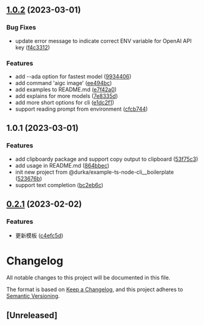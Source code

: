 ## [1.0.2](https://github.com/durkajs/aigc/compare/v1.0.1...v1.0.2) (2023-03-01)


### Bug Fixes

* update error message to indicate correct ENV variable for OpenAI API key ([f4c3312](https://github.com/durkajs/aigc/commit/f4c331213f98a1c42c710f2c295968e4f78d101a))


### Features

* add --ada option for fastest model ([9934406](https://github.com/durkajs/aigc/commit/993440632f82f35287d909c6ac2b898a05ede6b6))
* add command 'aigc image' ([ee494bc](https://github.com/durkajs/aigc/commit/ee494bc6451ee6d94093ca112a334d4be23782d5))
* add examples to README.md ([e7f42a0](https://github.com/durkajs/aigc/commit/e7f42a0e8f77223c99623352ea6cd7abc08b45ac))
* add explains for more models ([7e8335d](https://github.com/durkajs/aigc/commit/7e8335d5af01baffefcd3d43ae584de33d5fcab9))
* add more short options for cli ([e1dc2f1](https://github.com/durkajs/aigc/commit/e1dc2f1fa1a89742403eb1bb3fc7c9c9bc0e37fa))
* support reading prompt from environment ([cfcb744](https://github.com/durkajs/aigc/commit/cfcb744ae080809a864542753e335bfbd927fc23))



## 1.0.1 (2023-03-01)


### Features

* add clipboardy package and support copy output to clipboard ([53f75c3](https://github.com/durkajs/aigc/commit/53f75c3e3957de115a84cfead29b6ec2f7470447))
* add usage in README.md ([864bbec](https://github.com/durkajs/aigc/commit/864bbecca0a39feb9e0e5eade9f26e2c8f62e957))
* init new project from @durka/example-ts-node-cli__boilerplate ([523676b](https://github.com/durkajs/aigc/commit/523676b231bab13fcbc7622a05492234e0c971bc))
* support text completion ([bc2eb6c](https://github.com/durkajs/aigc/commit/bc2eb6c6d955a86a2d0d568ad3b84be6cf7cd7f3))



## [0.2.1](https://github.com/durkajs/example-ts-node-cli/compare/v0.2.0...v0.2.1) (2023-02-02)


### Features

* 更新模板 ([c4efc5d](https://github.com/durkajs/example-ts-node-cli/commit/c4efc5dbc352427eb1d4b74085b96022f3aee05b))



<!--
https://keepachangelog.com/en/1.0.0/

* Added: for new features.
* Changed: for changes in existing functionality.
* Deprecated: for soon-to-be removed features.
* Removed: for now removed features.
* Fixed: for any bug fixes.
* Security: in case of vulnerabilities.
-->

# Changelog

All notable changes to this project will be documented in this file.

The format is based on [Keep a Changelog](https://keepachangelog.com/en/1.0.0/),
and this project adheres to [Semantic Versioning](https://semver.org/spec/v2.0.0.html).

## [Unreleased]


<!--
## [0.0.1] - 2014-05-31
### Added
- This CHANGELOG file to hopefully serve as an evolving example of a
  standardized open source project CHANGELOG.
- CNAME file to enable GitHub Pages custom domain
- README now contains answers to common questions about CHANGELOGs
- Good examples and basic guidelines, including proper date formatting.
- Counter-examples: "What makes unicorns cry?"

### Changed
- 更新功能 1
- 更新功能 2
-->
